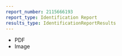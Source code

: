 ```yaml
---
report_number: 2115666193
report_type: Identification Report
results_type: IdentificationReportResults
---
```


* PDF
* Image
